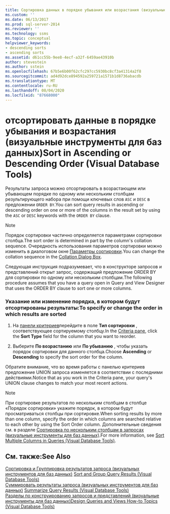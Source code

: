 ```yaml
---
title: Сортировка данных в порядке убывания или возрастания (визуальные инструменты для баз данных) | Документация Майкрософт
ms.custom: ''
ms.date: 06/13/2017
ms.prod: sql-server-2014
ms.reviewer: ''
ms.technology: ssms
ms.topic: conceptual
helpviewer_keywords:
- descending sorts
- ascending sorts
ms.assetid: d61cc55b-9ee8-4ecf-a32f-6459ae43910b
author: stevestein
ms.author: sstein
ms.openlocfilehash: 67b5e6b00f62cfc297cc5930bc8cf3a41314a2f8
ms.sourcegitcommit: ad4d92dce894592a259721a1571b1d8736abacdb
ms.translationtype: MT
ms.contentlocale: ru-RU
ms.lasthandoff: 08/04/2020
ms.locfileid: "87668000"
---
```

# <a name="sort-in-ascending-or-descending-order-visual-database-tools"></a><span data-ttu-id="abb01-102">отсортировать данные в порядке убывания и возрастания (визуальные инструменты для баз данных)</span><span class="sxs-lookup"><span data-stu-id="abb01-102">Sort in Ascending or Descending Order (Visual Database Tools)</span></span>
  <span data-ttu-id="abb01-103">Результаты запроса можно отсортировать в возрастающем или убывающем порядке по одному или нескольким столбцам результирующего набора при помощи ключевых слов `ASC` и `DESC` в предложении `ORDER BY`.</span><span class="sxs-lookup"><span data-stu-id="abb01-103">You can sort query results in ascending or descending order on one or more of the columns in the result set by using the `ASC` or `DESC` keywords with the `ORDER BY` clause.</span></span>  
  
> [!NOTE]  
>  <span data-ttu-id="abb01-104">Порядок сортировки частично определяется параметрами сортировки столбца.</span><span class="sxs-lookup"><span data-stu-id="abb01-104">The sort order is determined in part by the column's collation sequence.</span></span> <span data-ttu-id="abb01-105">Очередность использования параметров сортировки можно изменить в диалоговом окне [Параметры сортировки](visual-database-tools.md).</span><span class="sxs-lookup"><span data-stu-id="abb01-105">You can change the collation sequence in the [Collation Dialog Box](visual-database-tools.md).</span></span>  
  
 <span data-ttu-id="abb01-106">Следующая инструкция подразумевает, что в конструкторе запросов и представлений открыт запрос, содержащий предложение ORDER BY для сортировки по одному или нескольким столбцам.</span><span class="sxs-lookup"><span data-stu-id="abb01-106">The following procedure assumes that you have a query open in Query and View Designer that uses the ORDER BY clause to sort one or more columns.</span></span>  
  
### <a name="to-specify-or-change-the-order-in-which-results-are-sorted"></a><span data-ttu-id="abb01-107">Указание или изменение порядка, в котором будут отсортированы результаты:</span><span class="sxs-lookup"><span data-stu-id="abb01-107">To specify or change the order in which results are sorted</span></span>  
  
1.  <span data-ttu-id="abb01-108">На [панели критериев](criteria-pane-visual-database-tools.md)перейдите в поле **Тип сортировки** , соответствующее сортируемому столбцу.</span><span class="sxs-lookup"><span data-stu-id="abb01-108">In the [Criteria pane](criteria-pane-visual-database-tools.md), click the **Sort Type** field for the column that you want to reorder.</span></span>  
  
2.  <span data-ttu-id="abb01-109">Выберите **По возрастанию** или **По убыванию** , чтобы указать порядок сортировки для данного столбца.</span><span class="sxs-lookup"><span data-stu-id="abb01-109">Choose **Ascending** or **Descending** to specify the sort order for the column.</span></span>  
  
 <span data-ttu-id="abb01-110">Обратите внимание, что во время работы с панелью критериев предложение UNION запроса изменяется в соответствии с последними действиями.</span><span class="sxs-lookup"><span data-stu-id="abb01-110">Notice that as you work in the Criteria pane, your query's UNION clause changes to match your most recent actions.</span></span>  
  
> [!NOTE]  
>  <span data-ttu-id="abb01-111">При сортировке результатов по нескольким столбцам в столбце «Порядок сортировки» укажите порядок, в котором будут просматриваться столбцы при сортировке.</span><span class="sxs-lookup"><span data-stu-id="abb01-111">When sorting results by more than one column, specify the order in which columns are searched relative to each other by using the Sort Order column.</span></span> <span data-ttu-id="abb01-112">Дополнительные сведения см. в разделе [Сортировка по нескольким столбцам в запросах (визуальные инструменты для баз данных)](sort-multiple-columns-in-queries-visual-database-tools.md).</span><span class="sxs-lookup"><span data-stu-id="abb01-112">For more information, see [Sort Multiple Columns in Queries &#40;Visual Database Tools&#41;](sort-multiple-columns-in-queries-visual-database-tools.md).</span></span>  
  
## <a name="see-also"></a><span data-ttu-id="abb01-113">См. также:</span><span class="sxs-lookup"><span data-stu-id="abb01-113">See Also</span></span>  
 <span data-ttu-id="abb01-114">[Сортировка и Группировка результатов запроса &#40;визуальных инструментов для баз данных&#41;](sort-and-group-query-results-visual-database-tools.md) </span><span class="sxs-lookup"><span data-stu-id="abb01-114">[Sort and Group Query Results &#40;Visual Database Tools&#41;](sort-and-group-query-results-visual-database-tools.md) </span></span>  
 <span data-ttu-id="abb01-115">[Суммировать результаты запроса &#40;визуальных инструментов для баз данных&#41;](summarize-query-results-visual-database-tools.md) </span><span class="sxs-lookup"><span data-stu-id="abb01-115">[Summarize Query Results &#40;Visual Database Tools&#41;](summarize-query-results-visual-database-tools.md) </span></span>  
 [<span data-ttu-id="abb01-116">Разделы по конструированию запросов и представлений (визуальные инструменты для баз данных)</span><span class="sxs-lookup"><span data-stu-id="abb01-116">Design Queries and Views How-to Topics &#40;Visual Database Tools&#41;</span></span>](design-queries-and-views-how-to-topics-visual-database-tools.md)  
  
  
